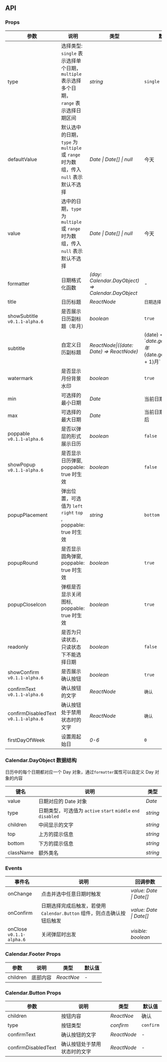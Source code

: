 ## API

### Props

| 参数                                      | 说明                                                                                                  | 类型                                              | 默认值                                                        |
| ----------------------------------------- | ----------------------------------------------------------------------------------------------------- | ------------------------------------------------- | ------------------------------------------------------------- |
| type                                      | 选择类型:<br>`single` 表示选择单个日期，<br>`multiple` 表示选择多个日期，<br>`range` 表示选择日期区间 | _string_                                          | `single`                                                      |
| defaultValue                              | 默认选中的日期，`type` 为 `multiple` 或 `range` 时为数组，传入 `null` 表示默认不选择                  | _Date \| Date[] \| null_                          | 今天                                                          |
| value                                     | 选中的日期，`type` 为 `multiple` 或 `range` 时为数组，传入 `null` 表示默认不选择                      | _Date \| Date[] \| null_                          | 今天                                                          |
| formatter                                 | 日期格式化函数                                                                                        | _(day: Calendar.DayObject) => Calendar.DayObject_ | -                                                             |
| title                                     | 日历标题                                                                                              | _ReactNode_                                       | `日期选择`                                                    |
| showSubtitle<br> `v0.1.1-alpha.6`         | 是否展示日历副标题（年月）                                                                            | _boolean_                                         | `true`                                                        |
| subtitle                                  | 自定义日历副标题                                                                                      | _ReactNode\|((date: Date) => ReactNode)_          | (date) => \`${date.getFullYear()}年${date.getMonth() + 1}月\` |
| watermark                                 | 是否显示月份背景水印                                                                                  | _boolean_                                         | `true`                                                        |
| min                                       | 可选择的最小日期                                                                                      | _Date_                                            | 当前日期                                                      |
| max                                       | 可选择的最大日期                                                                                      | _Date_                                            | 当前日期的六个月后                                            |
| poppable <br> `v0.1.1-alpha.6`            | 是否以弹层的形式展示日历                                                                              | _boolean_                                         | `false`                                                       |
| showPopup <br> `v0.1.1-alpha.6`           | 是否显示日历弹窗, poppable: true 时生效                                                               | _boolean_                                         | `false`                                                       |
| popupPlacement                            | 弹出位置，可选值为 `left` `right` `top` , poppable: true 时生效                                       | _string_                                          | `bottom`                                                      |
| popupRound                                | 是否显示圆角弹窗, poppable: true 时生效                                                               | _boolean_                                         | `true`                                                        |
| popupCloseIcon                            | 弹框是否显示关闭图标, poppable: true 时生效                                                           | _boolean_                                         | `true`                                                        |
| readonly                                  | 是否为只读状态，只读状态下不能选择日期                                                                | _boolean_                                         | `false`                                                       |
| showConfirm <br> `v0.1.1-alpha.6`         | 是否展示确认按钮                                                                                      | _boolean_                                         | `true`                                                        |
| confirmText <br> `v0.1.1-alpha.6`         | 确认按钮的文字                                                                                        | _ReactNode_                                       | `确认`                                                        |
| confirmDisabledText <br> `v0.1.1-alpha.6` | 确认按钮处于禁用状态时的文字                                                                          | _ReactNode_                                       | `确认`                                                        |
| firstDayOfWeek                            | 设置周起始日                                                                                          | _0-6_                                             | `0`                                                           |

### Calendar.DayObject 数据结构

日历中的每个日期都对应一个 Day 对象，通过`formatter`属性可以自定义 Day 对象的内容

| 键名      | 说明                                                          | 类型     |
| --------- | ------------------------------------------------------------- | -------- |
| value     | 日期对应的 Date 对象                                          | _Date_   |
| type      | 日期类型，可选值为 `active` `start` `middle` `end` `disabled` | _string_ |
| children  | 中间显示的文字                                                | _string_ |
| top       | 上方的提示信息                                                | _string_ |
| bottom    | 下方的提示信息                                                | _string_ |
| className | 额外类名                                                      | _string_ |

### Events

| 事件名                       | 说明                                                                    | 回调参数                |
| ---------------------------- | ----------------------------------------------------------------------- | ----------------------- |
| onChange                     | 点击并选中任意日期时触发                                                | _value: Date \| Date[]_ |
| onConfirm                    | 日期选择完成后触发，若使用 `Calendar.Button` 组件，则点击确认按钮后触发 | _value: Date \| Date[]_ |
| onClose <br>`v0.1.1-alpha.6` | 关闭弹层时出发                                                          | _visible: boolean_      |

### Calendar.Footer Props

| 参数     | 说明     | 类型       | 默认值 |
| -------- | -------- | ---------- | ------ |
| children | 底部内容 | _ReactNoe_ | -      |

### Calendar.Button Props

| 参数                | 说明                         | 类型        | 默认值    |
| ------------------- | ---------------------------- | ----------- | --------- |
| children            | 按钮内容                     | _ReactNoe_  | 确认      |
| type                | 按钮类型                     | _confirm_   | `confirm` |
| confirmText         | 确认按钮的文字               | _ReactNode_ | -         |
| confirmDisabledText | 确认按钮处于禁用状态时的文字 | _ReactNode_ | -         |